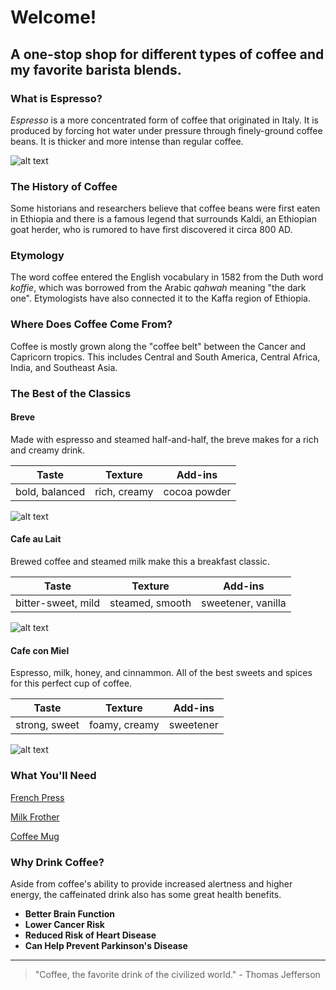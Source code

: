 # Welcome!

## A one-stop shop for different types of coffee and my favorite barista blends.

### What is Espresso?
*Espresso* is a more concentrated form of coffee that originated in Italy. It is produced by forcing hot water under pressure through finely-ground coffee beans. It is thicker and more intense than regular coffee.

![alt text](espresso.jpg)

### The History of Coffee

Some historians and researchers believe that coffee beans were first eaten in Ethiopia and there is a famous legend that surrounds Kaldi, an Ethiopian goat herder, who is rumored to have first discovered it circa 800 AD. 

### Etymology
The word coffee entered the English vocabulary in 1582 from the Duth word *koffie*, which was borrowed from the Arabic *qahwah* meaning "the dark one". Etymologists have also connected it to the Kaffa region of Ethiopia.

### Where Does Coffee Come From?
Coffee is mostly grown along the "coffee belt" between the Cancer and Capricorn tropics. This includes Central and South America, Central Africa, India, and Southeast Asia. 

### The Best of the Classics

#### Breve
Made with espresso and steamed half-and-half, the breve makes for a rich and creamy drink. 

| Taste      | Texture | Add-ins |
| --- | --- | --- |
| bold, balanced | rich, creamy | cocoa powder |

![alt text](breve.jpg)

#### Cafe au Lait
Brewed coffee and steamed milk make this a breakfast classic.

| Taste      | Texture | Add-ins |
| --- | --- | --- |
| bitter-sweet, mild | steamed, smooth | sweetener, vanilla |

![alt text](cafeaulait.jpg)

#### Cafe con Miel
Espresso, milk, honey, and cinnammon. All of the best sweets and spices for this perfect cup of coffee.

| Taste | Texture | Add-ins |
| --- | --- | --- |
| strong, sweet | foamy, creamy | sweetener |

![alt text](cafemiel.jpg)

### What You'll Need

[French Press](https://www.amazon.com/YMMIND-Stainless-Resistant-Thickness-Borosilicate/dp/B0CBN8FXDP/ref=sr_1_4_sspa?crid=2VEW5HILMA6N5&dib=eyJ2IjoiMSJ9.6Yg23UbUifTQa27JlHZmJ-0ffFegsig_-tnsNflWFZaVYbm0qTgoGSYicgnc4757aBHKNFFKhWBW34MBLssumgyxVuZ9kh6PwgiaBGzXBd0Fabwm0xiuEOu6VXTYtinvLogNQPYA82zRKBapp9jydAW7VLNbiGYERW5m3EQqcjsnrtPPbk6qfDHYA_56Nhjjjj3D2rTJP3hhu8QW3i18zDiwBj4E9mHkOQJyyO4rVj5Qm-N4SDv-ZeI5gSpcbCG0wL2VEfJ0l-ePWDPkP5p0_Hp8p6zeRlnTjWGU2zVbHF8.GZBKijH2bfffUhQmh9mX_7MVrPR9BIgzgRsLCtRi0Ac&dib_tag=se&keywords=french+press&qid=1727798855&sprefix=french+pres%2Caps%2C148&sr=8-4-spons&sp_csd=d2lkZ2V0TmFtZT1zcF9hdGY&psc=1)

[Milk Frother](https://www.amazon.com/Maestri-House-Rechargeable-Waterproof-Detachable/dp/B0CKP3CYFB/ref=sr_1_10?crid=308VWGPRWE81Q&dib=eyJ2IjoiMSJ9.8-biD50_qzGh_KohZmYHosJboXxShq5s51rwDhJnkQpvppRSxI_lBpwQ3U4t1IX98dYCfTVdhc9TaEoTahZETA237ZNrYLpy3kwYUJMpFHTO6cFhAlzdyLn7TQy2X8zWULriCMbdc8uMkFBHBPzZAYglSDF0aJ5sFsjCLH5jMAltqGFM6B841mG23LFLcMbJRBN2SaKMrbK5lS74BlcCJZxB8GNoFI9sjy7ec5bIgOeSPz4fvJ7iSbavLRuN4q3H_3bDHAnUq-TTcvtAJpcZmwwNEN6pINHa5J6Q0QEaguI._68tf1uhf_j5Vdyt8-tnkI2K8zlzg1b-B_ZouWXxBrc&dib_tag=se&keywords=milk%2Bfrother&qid=1727798887&sprefix=milk%2Bfrother%2Caps%2C138&sr=8-10&th=1)

[Coffee Mug](https://www.amazon.com/LINVIA-Ceramic-Novelty-Cappuccino-Espresso/dp/B0CD7SPSJV/ref=sr_1_3_sspa?crid=2VK2UIVVMY63E&dib=eyJ2IjoiMSJ9.WJxqXP2Ts-abeaZhrNAUiKDNv2JoRTJxrL6UpfVZpgcDWO4j47z4fi5neGL67UCpnAhwv_80PedGVmKUpSgWmYvIteFgZ1ECc59qaLKIozfU2A7ctCyGNGvEaZ0Dhuc3okB_eQkwkb7rXAp4mKSkdQlOcXvmo_DXXrsfAfqUxfyp8N08VD9tNwt7XIC-E6CFCVOvYmk6ywxddK1IOgHp67p6bkSJMrP_N-O90HTYBet0zWpzYCYQJvS0CEdyMTVVjs3p2QXB-77G6DkbV8FJ2prIUGjXrknuiw00TWGBQIw.uWeVDtS8VSuXkGDA931nSx3WsIQClHgVT8f-KTlbDg8&dib_tag=se&keywords=aesthetic%2Bcoffee%2Bmug&qid=1727798913&sprefix=aesthetic%2Bcoffee%2Bmug%2Caps%2C152&sr=8-3-spons&sp_csd=d2lkZ2V0TmFtZT1zcF9hdGY&th=1)

### Why Drink Coffee?
Aside from coffee's ability to provide increased alertness and higher energy, the caffeinated drink also has some great health benefits. 

* **Better Brain Function**
* **Lower Cancer Risk**
* **Reduced Risk of Heart Disease**
* **Can Help Prevent Parkinson's Disease**

___
> "Coffee, the favorite drink of the civilized world." - Thomas Jefferson
